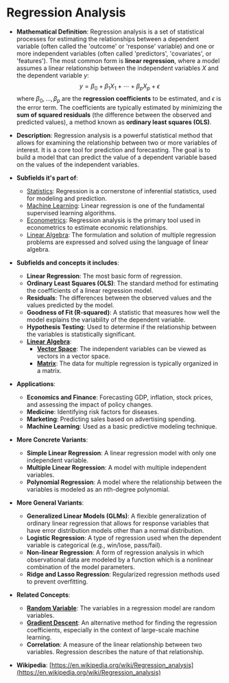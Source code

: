 # Regression Analysis

- **Mathematical Definition**: Regression analysis is a set of statistical processes for estimating the relationships between a dependent variable (often called the 'outcome' or 'response' variable) and one or more independent variables (often called 'predictors', 'covariates', or 'features'). The most common form is **linear regression**, where a model assumes a linear relationship between the independent variables $X$ and the dependent variable $y$:
$$ y = \beta_0 + \beta_1 X_1 + \cdots + \beta_p X_p + \epsilon $$
  where $\beta_0, \dots, \beta_p$ are the **regression coefficients** to be estimated, and $\epsilon$ is the error term. The coefficients are typically estimated by minimizing the **sum of squared residuals** (the difference between the observed and predicted values), a method known as **ordinary least squares (OLS)**.

- **Description**: Regression analysis is a powerful statistical method that allows for examining the relationship between two or more variables of interest. It is a core tool for prediction and forecasting. The goal is to build a model that can predict the value of a dependent variable based on the values of the independent variables.

- **Subfields it's part of**:
    - [Statistics](https://en.wikipedia.org/wiki/Statistics): Regression is a cornerstone of inferential statistics, used for modeling and prediction.
    - [Machine Learning](https://en.wikipedia.org/wiki/Machine_learning): Linear regression is one of the fundamental supervised learning algorithms.
    - [Econometrics](https://en.wikipedia.org/wiki/Econometrics): Regression analysis is the primary tool used in econometrics to estimate economic relationships.
    - [Linear Algebra](https://en.wikipedia.org/wiki/Linear_algebra): The formulation and solution of multiple regression problems are expressed and solved using the language of linear algebra.

- **Subfields and concepts it includes**:
    - **Linear Regression**: The most basic form of regression.
    - **Ordinary Least Squares (OLS)**: The standard method for estimating the coefficients of a linear regression model.
    - **Residuals**: The differences between the observed values and the values predicted by the model.
    - **Goodness of Fit (R-squared)**: A statistic that measures how well the model explains the variability of the dependent variable.
    - **Hypothesis Testing**: Used to determine if the relationship between the variables is statistically significant.
    - **[Linear Algebra](../../../pure_mathematics/linear_algebra/)**:
        - **[Vector Space](../../../pure_mathematics/linear_algebra/vector_space.md)**: The independent variables can be viewed as vectors in a vector space.
        - **[Matrix](../../../pure_mathematics/linear_algebra/matrix.md)**: The data for multiple regression is typically organized in a matrix.

- **Applications**:
    - **Economics and Finance**: Forecasting GDP, inflation, stock prices, and assessing the impact of policy changes.
    - **Medicine**: Identifying risk factors for diseases.
    - **Marketing**: Predicting sales based on advertising spending.
    - **Machine Learning**: Used as a basic predictive modeling technique.

- **More Concrete Variants**:
    - **Simple Linear Regression**: A linear regression model with only one independent variable.
    - **Multiple Linear Regression**: A model with multiple independent variables.
    - **Polynomial Regression**: A model where the relationship between the variables is modeled as an nth-degree polynomial.

- **More General Variants**:
    - **Generalized Linear Models (GLMs)**: A flexible generalization of ordinary linear regression that allows for response variables that have error distribution models other than a normal distribution.
    - **Logistic Regression**: A type of regression used when the dependent variable is categorical (e.g., win/lose, pass/fail).
    - **Non-linear Regression**: A form of regression analysis in which observational data are modeled by a function which is a nonlinear combination of the model parameters.
    - **Ridge and Lasso Regression**: Regularized regression methods used to prevent overfitting.

- **Related Concepts**:
    - **[Random Variable](../probability_theory/random_variable.md)**: The variables in a regression model are random variables.
    - **[Gradient Descent](../../computer_science/machine_learning/gradient_descent.md)**: An alternative method for finding the regression coefficients, especially in the context of large-scale machine learning.
    - **Correlation**: A measure of the linear relationship between two variables. Regression describes the nature of that relationship.

- **Wikipedia**: [https://en.wikipedia.org/wiki/Regression_analysis](https://en.wikipedia.org/wiki/Regression_analysis)
